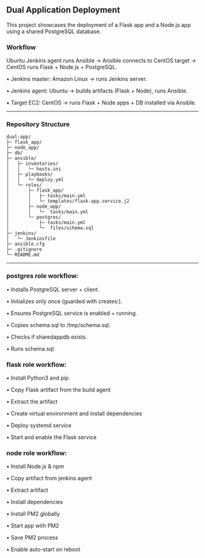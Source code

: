 ## Dual Application Deployment

This project showcases the deployment of a Flask app and a Node.js app using a shared PostgreSQL database.

### Workflow

Ubuntu Jenkins agent runs Ansible → Ansible connects to CentOS target → CentOS runs Flask + Node.js + PostgreSQL.

•	Jenkins master: Amazon Linux → runs Jenkins server.

•	Jenkins agent: Ubuntu → builds artifacts (Flask + Node), runs Ansible.

•	Target EC2: CentOS → runs Flask + Node apps + DB installed via Ansible.

---

### Repository Structure

```
dual-app/
├─ flask_app/                  
├─ node_app/                   
├─ db/                         
├─ ansible/
│   ├─ inventories/            
│   │   └─ hosts.ini
│   ├─ playbooks/     
│   │   └─ deploy.yml
│   └─ roles/                  
│       ├─ flask_app/       
│       │   ├─ tasks/main.yml
│       │   └─ templates/flask-app.service.j2      
│       ├─ node_app/        
│       │   └─  tasks/main.yml
│       └─ postgres/     
│           ├─ tasks/main.yml
│           └─  files/schema.sql
├─ jenkins/
│   └─ Jenkinsfile                
├─ ansible.cfg
├─ .gitignore
└─ README.md
```

---

### postgres role workflow:

•  Installs PostgreSQL server + client.

•  Initializes only once (guarded with creates:).

•  Ensures PostgreSQL service is enabled + running.

•  Copies schema.sql to /tmp/schema.sql.

•  Checks if sharedappdb exists.

•  Runs schema.sql 

### flask role workflow:

•  Install Python3 and pip.

•  Copy Flask artifact from the build agent

•  Extract the artifact

•  Create virtual environment and install dependencies

•  Deploy systemd service

•  Start and enable the Flask service

### node role workflow:

•  Install Node.js & npm

•  Copy artifact from jenkins agent

•  Extract artifact

•  Install dependencies

•  Install PM2 globally

•  Start app with PM2

•  Save PM2 process

•  Enable auto-start on reboot
